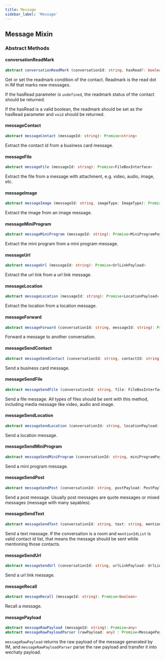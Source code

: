 ```yaml
---
title: Message
sidebar_label: 'Message'
---
```


## Message Mixin

### Abstract Methods

#### conversationReadMark

```ts
abstract conversationReadMark (conversationId: string, hasRead?: boolean) : Promise<void | boolean>
```

Get or set the readmark condition of the contact. Readmark is the read dot in IM that marks new messages.

If the hasRead parameter is ```undefined```, the readmark status of the contact should be returned.

If the hasRead is a valid boolean, the readmark should be set as the hasRead parameter and ```void``` should be returned.

#### messageContact

```ts
abstract messageContact (messageId: string): Promise<string>
```

Extract the contact id from a business card message.

#### messageFile

```ts
abstract messageFile (messageId: string): Promise<FileBoxInterface>
```

Extract the file from a message with attachment, e.g. video, audio, image, etc.

#### messageImage

```ts
abstract messageImage (messageId: string, imageType: ImageType): Promise<FileBoxInterface>
```

Extract the image from an image message.

#### messageMiniProgram

```ts
abstract messageMiniProgram (messageId: string): Promise<MiniProgramPayload>
```

Extract the mini program from a mini program message.

#### messageUrl

```ts
abstract messageUrl (messageId: string): Promise<UrlLinkPayload>
```

Extract the url link from a url link message.

#### messageLocation

```ts
abstract messageLocation (messageId: string): Promise<LocationPayload>
```

Extract the location from a location message.

#### messageForward

```ts
abstract messageForward (conversationId: string, messageId: string): Promise<void | string>
```

Forward a message to another conversation.

#### messageSendContact

```ts
abstract messageSendContact (conversationId: string, contactId: string): Promise<void | string>
```

Send a business card message.

#### messageSendFile

```ts
abstract messageSendFile (conversationId: string, file: FileBoxInterface): Promise<void | string>
```

Send a file message. All types of files should be sent with this method, including media message like video, audio and image.

#### messageSendLocation

```ts
abstract messageSendLocation (conversationId: string, locationPayload: LocationPayload): Promise<void | string>
```

Send a location message.

#### messageSendMiniProgram

```ts
abstract messageSendMiniProgram (conversationId: string, miniProgramPayload: MiniProgramPayload): Promise<void | string>
```

Send a mini program message.

#### messageSendPost

```ts
abstract messageSendPost (conversationId: string, postPayload: PostPayload): Promise<void | string>
```

Send a post message. Usually post messages are quote messages or mixed messages (message with many sayables).

#### messageSendText

```ts
abstract messageSendText (conversationId: string, text: string, mentionIdList?: string[]): Promise<void | string>
```

Send a text message. If the conversation is a room and ```mentionIdList``` is valid contact id list, that means the message should be sent while mentioning those contacts.

#### messageSendUrl

```ts
abstract messageSendUrl (conversationId: string, urlLinkPayload: UrlLinkPayload): Promise<void | string>
```

Send a url link message.

#### messageRecall

```ts
abstract messageRecall (messageId: string): Promise<boolean>
```

Recall a message.

#### messagePayload

```ts
abstract messageRawPayload (messageId: string): Promise<any>
abstract messageRawPayloadParser (rawPayload: any) : Promise<MessagePayload>
```

```messageRawPayload``` returns the raw payload of the message generated by IM, and ```messageRawPayloadParser``` parse the raw payload and transfer it into wechaty payload.
